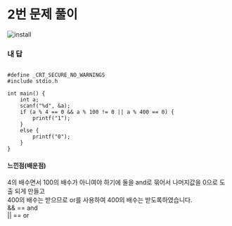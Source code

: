 # 2번 문제 풀이
![install](https://user-images.githubusercontent.com/81015704/118264130-33dae180-b4f2-11eb-8e02-028b4bc38d88.png)

### 내 답
<pre><code>
#define _CRT_SECURE_NO_WARNINGS
#include stdio.h

int main() {
	int a;
	scanf("%d", &a);
	if (a % 4 == 0 && a % 100 != 0 || a % 400 == 0) {
		printf("1");
	}
	else {
		printf("0");
	}
}
</code></pre>


#### 느낀점(배운점)
4의 배수면서 100의 배수가 아니여야 하기에 둘을 and로 묶어서 나머지값을 0으로 도출 되게 만들고 
<br>
400의 배수는 받으므로 or를 사용하여 400의 배수는 받도록하였습니다.
<br>
&& == and  <br>
|| == or
